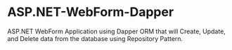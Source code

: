 # ASP.NET-WebForm-Dapper
ASP.NET WebForm Application using Dapper ORM that will Create, Update, and Delete data from the database using Repository Pattern. 
